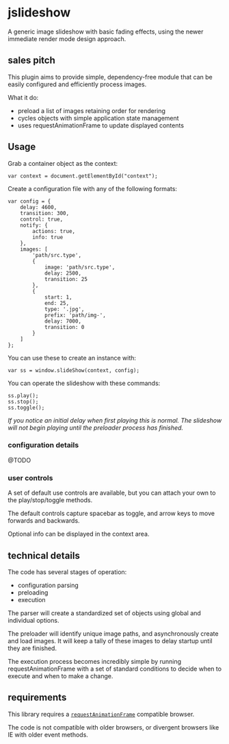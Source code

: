 
# jslideshow

A generic image slideshow with basic fading effects, using the newer immediate render mode design approach.


## sales pitch

This plugin aims to provide simple, dependency-free module that can be easily configured and efficiently process images.

What it do:

- preload a list of images retaining order for rendering
- cycles objects with simple application state management
- uses requestAnimationFrame to update displayed contents


## Usage

Grab a container object as the context:

    var context = document.getElementById("context");

Create a configuration file with any of the following formats:

    var config = {
        delay: 4600,
        transition: 300,
        control: true,
        notify: {
            actions: true,
            info: true
        },
        images: [
            'path/src.type',
            {
                image: 'path/src.type',
                delay: 2500,
                transition: 25
            },
            {
                start: 1,
                end: 25,
                type: '.jpg',
                prefix: 'path/img-',
                delay: 7000,
                transition: 0
            }
        ]
    };

You can use these to create an instance with:

    var ss = window.slideShow(context, config);

You can operate the slideshow with these commands:

    ss.play();
    ss.stop();
    ss.toggle();

_If you notice an initial delay when first playing this is normal.  The slideshow will not begin playing until the preloader process has finished._


### configuration details

@TODO


### user controls

A set of default use controls are available, but you can attach your own to the play/stop/toggle methods.

The default controls capture spacebar as toggle, and arrow keys to move forwards and backwards.

Optional info can be displayed in the context area.


## technical details

The code has several stages of operation:

- configuration parsing
- preloading
- execution

The parser will create a standardized set of objects using global and individual options.

The preloader will identify unique image paths, and asynchronously create and load images.  It will keep a tally of these images to delay startup until they are finished.

The execution process becomes incredibly simple by running requestAnimationFrame with a set of standard conditions to decide when to execute and when to make a change.


## requirements

This library requires a [`requestAnimationFrame`](http://caniuse.com/#feat=requestanimationframe) compatible browser.

The code is not compatible with older browsers, or divergent browsers like IE with older event methods.

